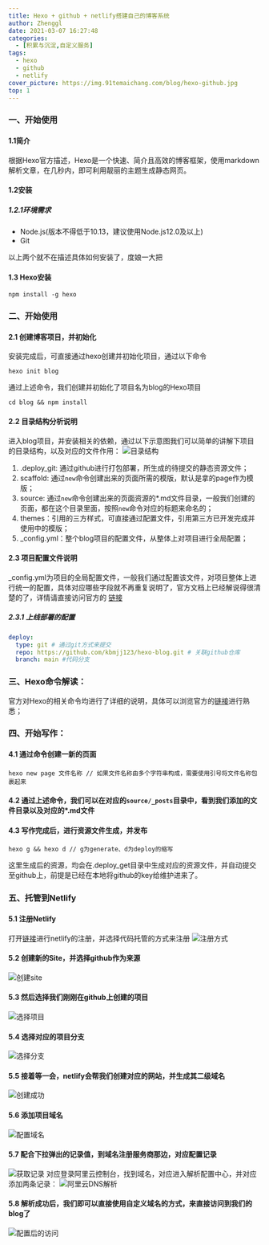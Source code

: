 ```yaml
---
title: Hexo + github + netlify搭建自己的博客系统
author: Zhenggl
date: 2021-03-07 16:27:48
categories:
  - [积累与沉淀,自定义服务]
tags:
  - hexo
  - github
  - netlify
cover_picture: https://img.91temaichang.com/blog/hexo-github.jpg
top: 1
---
```


### 一、开始使用
#### 1.1简介
根据Hexo官方描述，Hexo是一个快速、简介且高效的博客框架，使用markdown解析文章，在几秒内，即可利用靓丽的主题生成静态网页。

#### 1.2安装
##### 1.2.1环境需求

 - Node.js(版本不得低于10.13，建议使用Node.js12.0及以上)
 - Git

以上两个就不在描述具体如何安装了，度娘一大把
#### 1.3 Hexo安装
```shell
npm install -g hexo
```

### 二、开始使用
#### 2.1 创建博客项目，并初始化
安装完成后，可直接通过hexo创建并初始化项目，通过以下命令
```shell
hexo init blog
```
通过上述命令，我们创建并初始化了项目名为blog的Hexo项目
```shell
cd blog && npm install 
```
#### 2.2 目录结构分析说明
进入blog项目，并安装相关的依赖，通过以下示意图我们可以简单的讲解下项目的目录结构，以及对应的文件作用：
![目录结构](https://img.91temaichang.com/blog/directory-structure.png)
1. .deploy_git: 通过github进行打包部署，所生成的待提交的静态资源文件；
2. scaffold: 通过`new`命令创建出来的页面所需的模版，默认是拿的page作为模版；
3. source: 通过`new`命令创建出来的页面资源的*.md文件目录，一般我们创建的页面，都在这个目录里面，按照`new`命令对应的标题来命名的；
4. themes：引用的三方样式，可直接通过配置文件，引用第三方已开发完成并使用中的模版；
5. _config.yml：整个blog项目的配置文件，从整体上对项目进行全局配置；

#### 2.3 项目配置文件说明
_config.yml为项目的全局配置文件，一般我们通过配置该文件，对项目整体上进行统一的配置，具体对应哪些字段就不再重复说明了，官方文档上已经解说得很清楚的了，详情请直接访问官方的 [链接](https://hexo.io/zh-cn/docs/configuration)
##### 2.3.1 上线部署的配置
```yaml
deploy:
  type: git # 通过git方式来提交
  repo: https://github.com/kbmjj123/hexo-blog.git # 关联github仓库
  branch: main #代码分支
```
### 三、Hexo命令解读：
官方对Hexo的相关命令均进行了详细的说明，具体可以浏览官方的[链接](https://hexo.io/zh-cn/docs/commands)进行熟悉；

### 四、开始写作：
#### 4.1 通过命令创建一新的页面
```shell
hexo new page 文件名称 // 如果文件名称由多个字符串构成，需要使用引号将文件名称包裹起来
```
#### 4.2 通过上述命令，我们可以在对应的`source/_posts`目录中，看到我们添加的文件目录以及对应的*.md文件
#### 4.3 写作完成后，进行资源文件生成，并发布
```shell
hexo g && hexo d // g为generate、d为deploy的缩写
```
这里生成后的资源，均会在.deploy_get目录中生成对应的资源文件，并自动提交至github上，前提是已经在本地将github的key给维护进来了。

### 五、托管到Netlify
#### 5.1 注册Netlify
打开[链接](https://www.netlify.com)进行netlify的注册，并选择代码托管的方式来注册
![注册方式](https://img.91temaichang.com/blog/directory-structure.png)
#### 5.2 创建新的Site，并选择github作为来源
![创建site](https://img.91temaichang.com/blog/netlify-create.png)
#### 5.3 然后选择我们刚刚在github上创建的项目
![选择项目](https://img.91temaichang.com/blog/netlify-choose-project.png)
#### 5.4 选择对应的项目分支
![选择分支](https://img.91temaichang.com/blog/netlify-choose-branch.png)
#### 5.5 接着等一会，netlify会帮我们创建对应的网站，并生成其二级域名
![创建成功](https://img.91temaichang.com/blog/netlify-created-site.png)
#### 5.6 添加项目域名
![配置域名](https://img.91temaichang.com/blog/netlify-edit-domain.png)
#### 5.7 配合下拉弹出的记录值，到域名注册服务商那边，对应配置记录
![获取记录](https://img.91temaichang.com/blog/netlify-edit-domain2.png)
对应登录阿里云控制台，找到域名，对应进入解析配置中心，并对应添加两条记录：
![阿里云DNS解析](https://img.91temaichang.com/blog/aliyun.png)
#### 5.8 解析成功后，我们即可以直接使用自定义域名的方式，来直接访问到我们的blog了
![配置后的访问](https://img.91temaichang.com/blog/blog.png)

